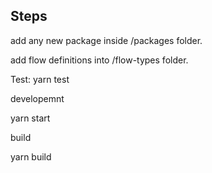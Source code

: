 ## Steps

add any new package inside /packages folder.

add flow definitions into /flow-types folder.

Test:
<root> yarn test

developemnt

<root> yarn start

build

<root> yarn build
